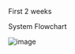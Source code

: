 First 2 weeks

System Flowchart 


![image](https://github.com/HieuDo21/DoANTKLL_HK231/assets/145023899/44209eae-904b-40f7-a5a6-517f15a39803)


